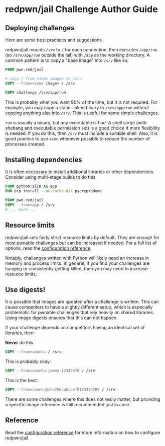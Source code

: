 # redpwn/jail Challenge Author Guide

## Deploying challenges
Here are some best practices and suggestions.

redpwn/jail mounts `/srv` to `/` for each connection, then executes `/app/run` (so `/srv/app/run` outside the jail) with `/app` as the working directory. A common pattern is to copy a "base image" into `/srv` like so:

```dockerfile
FROM pwn.red/jail

# copy / from <some image> to /srv
COPY --from=<some image> / /srv

COPY challenge /srv/app/run
```

This is probably what you want 90% of the time, but it is not required. For example, you may copy a static-linked binary to `/srv/app/run` without copying anything else into `/srv`. This is useful for some simple challenges.

`run` is usually a binary, but any executable is fine. A shell script (with shebang and executable permission set) is a good choice if more flexibility is needed. If you do this, then `/srv` must include a suitable shell. Also, it is good practice to use `exec` whenever possible to reduce the number of processes created.

## Installing dependencies
It is often necessary to install additional libraries or other dependencies. Consider using multi-stage builds to do this:
```dockerfile
FROM python:slim AS app
RUN pip install --no-cache-dir pycryptodome

FROM pwn.red/jail
COPY --from=app / /srv
# ... more ...
```

## Resource limits
redpwn/jail sets fairly strict resource limits by default. They are enough for most pwnable challenges but can be increased if needed. For a full list of options, read the [configuration reference](../README.md#configuration-reference).

Notably, challenges written with Python will likely need an increase in memory and process limits. In general, if you find your challenges are hanging or consistently getting killed, then you may need to increase resource limits.

## Use digests!
It is possible that images are updated after a challenge is written. This can cause competitors to have a slightly different setup, which is especially problematic for pwnable challenges that rely heavily on shared libraries. Using image digests ensures that this can not happen.

If your challenge depends on competitors having an identical set of libraries, then:

**Never** do this
```dockerfile
COPY --from=ubuntu / /srv
```

This is *probably* okay:
```dockerfile
COPY --from=ubuntu:jammy-12345678 / /srv
```

This is the best:
```dockerfile
COPY --from=ubuntu@sha256:abcdef0123456789 / /srv
```

There are some challenges where this does not really matter, but providing a specific image reference is still recommended just in case.

## Reference
Read the [configuration reference](../README.md#configuration-reference) for more information on how to configure redpwn/jail.
